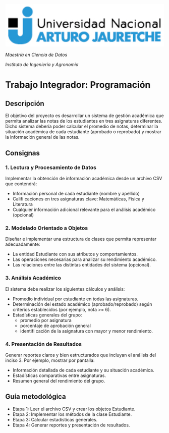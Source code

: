 ![](imagenes/unaj_logo.png)

*Maestría en Ciencia de Datos*

*Instituto de Ingeniería y Agronomía*

# Trabajo Integrador: Programación

## Descripción

El objetivo del proyecto es desarrollar un sistema de gestión académica que permita analizar las notas de los estudiantes en tres asignaturas diferentes. Dicho sistema debería poder calcular el promedio de notas, determinar la situación académica de cada estudiante (aprobado o reprobado) y mostrar la información general de las notas. 


## Consignas

### 1. Lectura y Procesamiento de Datos

Implementar la obtención de información académica desde un archivo CSV que contendrá:
- Información personal de cada estudiante (nombre y apellido)
- Califi caciones en tres asignaturas clave: Matemáticas, Física y Literatura
- Cualquier información adicional relevante para el análisis académico (opcional)

### 2. Modelado Orientado a Objetos

Diseñar e implementar una estructura de clases que permita representar adecuadamente:

- La entidad Estudiante con sus atributos y comportamientos.
- Las operaciones necesarias para analizar su rendimiento académico.
- Las relaciones entre las distintas entidades del sistema (opcional).

### 3. Análisis Académico

El sistema debe realizar los siguientes cálculos y análisis:
- Promedio individual por estudiante en todas las asignaturas.
- Determinación del estado académico (aprobado/reprobado) según criterios establecidos (por ejemplo, nota >= 6).
- Estadísticas generales del grupo:
    - promedio por asignatura
    - porcentaje de aprobación general
    - identifi cación de la asignatura con mayor y menor rendimiento.

### 4. Presentación de Resultados

Generar reportes claros y bien estructurados que incluyan el análisis del inciso 3. Por ejemplo, mostrar por pantalla:

- Información detallada de cada estudiante y su situación académica.
- Estadísticas comparativas entre asignaturas.
- Resumen general del rendimiento del grupo.

## Guía metodológica

- Etapa 1: Leer el archivo CSV y crear los objetos Estudiante.
- Etapa 2: Implementar los métodos de la clase Estudiante.
- Etapa 3: Calcular estadísticas generales.
- Etapa 4: Generar reportes y presentación de resultados.

